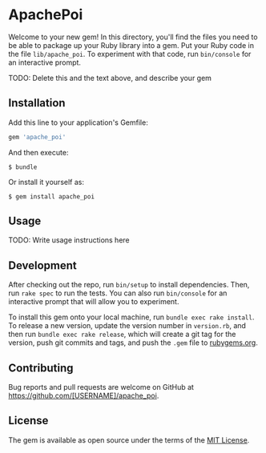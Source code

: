 # ApachePoi

Welcome to your new gem! In this directory, you'll find the files you need to be able to package up your Ruby library into a gem. Put your Ruby code in the file `lib/apache_poi`. To experiment with that code, run `bin/console` for an interactive prompt.

TODO: Delete this and the text above, and describe your gem

## Installation

Add this line to your application's Gemfile:

```ruby
gem 'apache_poi'
```

And then execute:

    $ bundle

Or install it yourself as:

    $ gem install apache_poi

## Usage

TODO: Write usage instructions here

## Development

After checking out the repo, run `bin/setup` to install dependencies. Then, run `rake spec` to run the tests. You can also run `bin/console` for an interactive prompt that will allow you to experiment.

To install this gem onto your local machine, run `bundle exec rake install`. To release a new version, update the version number in `version.rb`, and then run `bundle exec rake release`, which will create a git tag for the version, push git commits and tags, and push the `.gem` file to [rubygems.org](https://rubygems.org).

## Contributing

Bug reports and pull requests are welcome on GitHub at https://github.com/[USERNAME]/apache_poi.

## License

The gem is available as open source under the terms of the [MIT License](https://opensource.org/licenses/MIT).
